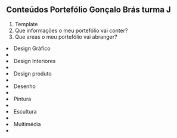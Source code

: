 
<h2>Conteúdos Portefólio Gonçalo Brás turma J</h2>

<ol>
<li>Template</li>
<li>Que informações o meu portefólio vai conter?</li>
<li>Que areas o meu portefólio vai abranger? </li>
</ol>
<li>Design Gráfico<li>
<li>Design Interiores<li>
<li>Design produto<li>
<li>Desenho<li>
<li>Pintura<li>
<li>Escultura<li>
<li>Multimédia<li>
</ol>
